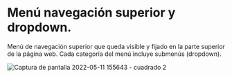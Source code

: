 # Menú navegación superior y dropdown.

Menú de navegación superior que queda visible y fijado en la parte superior de la página web. Cada categoría del menú incluye submenús (dropdown).

![Captura de pantalla 2022-05-11 155643 - cuadrado 2](https://user-images.githubusercontent.com/75250742/167869580-581676a1-4f38-440d-8cae-19148972a897.jpg)


